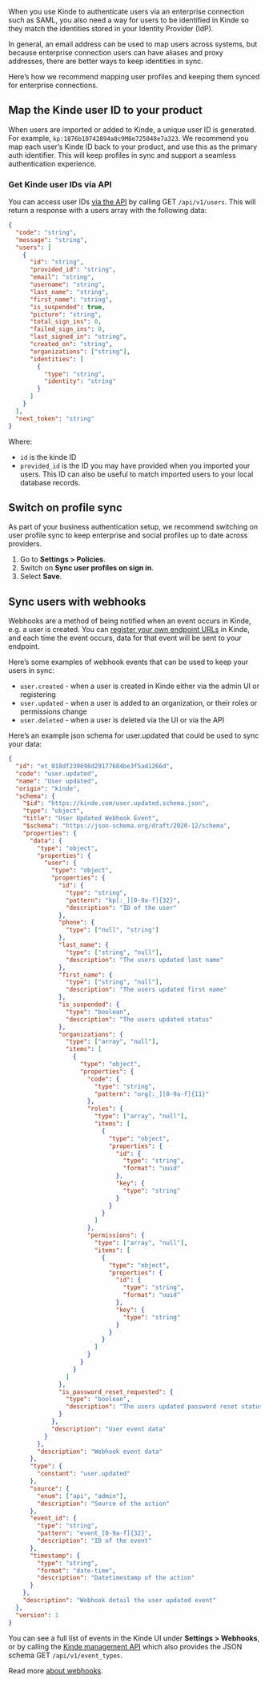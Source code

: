 
When you use Kinde to authenticate users via an enterprise connection such as SAML, you also need a way for users to be identified in Kinde so they match the identities stored in your Identity Provider (IdP).

In general, an email address can be used to map users across systems, but because enterprise connection users can have aliases and proxy addresses, there are better ways to keep identities in sync.

Here’s how we recommend mapping user profiles and keeping them synced for enterprise connections.

## Map the Kinde user ID to your product

When users are imported or added to Kinde, a unique user ID is generated. For example, `kp:1876b10742894a0c9M8e725048e7a323`. We recommend you map each user’s Kinde ID back to your product, and use this as the primary auth identifier. This will keep profiles in sync and support a seamless authentication experience.

### Get Kinde user IDs via API

You can access user IDs [via the API](http://localhost:4321/kinde-apis/management#tag/users/post/api/v1/users/{user_id}/identities) by calling GET `/api/v1/users`. This will return a response with a users array with the following data:

```json
{
  "code": "string",
  "message": "string",
  "users": [
    {
      "id": "string",
      "provided_id": "string",
      "email": "string",
      "username": "string",
      "last_name": "string",
      "first_name": "string",
      "is_suspended": true,
      "picture": "string",
      "total_sign_ins": 0,
      "failed_sign_ins": 0,
      "last_signed_in": "string",
      "created_on": "string",
      "organizations": ["string"],
      "identities": [
        {
          "type": "string",
          "identity": "string"
        }
      ]
    }
  ],
  "next_token": "string"
}
```

Where:

- `id` is the kinde ID
- `provided_id` is the ID you may have provided when you imported your users. This ID can also be useful to match imported users to your local database records.

## Switch on profile sync

As part of your business authentication setup, we recommend switching on user profile sync to keep enterprise and social profiles up to date across providers.

1. Go to **Settings > Policies**.
2. Switch on **Sync user profiles on sign in**.
3. Select **Save**.

## Sync users with webhooks

Webhooks are a method of being notified when an event occurs in Kinde, e.g. a user is created. You can [register your own endpoint URLs](/integrate/webhooks/add-manage-webhooks/) in Kinde, and each time the event occurs, data for that event will be sent to your endpoint.

Here’s some examples of webhook events that can be used to keep your users in sync:

- `user.created` - when a user is created in Kinde either via the admin UI or registering
- `user.updated` - when a user is added to an organization, or their roles or permissions change
- `user.deleted` - when a user is deleted via the UI or via the API

Here’s an example json schema for user.updated that could be used to sync your data:

```json
{
  "id": "et_018df239698d29177684be3f5ad1266d",
  "code": "user.updated",
  "name": "User updated",
  "origin": "kinde",
  "schema": {
    "$id": "https://kinde.com/user.updated.schema.json",
    "type": "object",
    "title": "User Updated Webhook Event",
    "$schema": "https://json-schema.org/draft/2020-12/schema",
    "properties": {
      "data": {
        "type": "object",
        "properties": {
          "user": {
            "type": "object",
            "properties": {
              "id": {
                "type": "string",
                "pattern": "kp[:_][0-9a-f]{32}",
                "description": "ID of the user"
              },
              "phone": {
                "type": ["null", "string"]
              },
              "last_name": {
                "type": ["string", "null"],
                "description": "The users updated last name"
              },
              "first_name": {
                "type": ["string", "null"],
                "description": "The users updated first name"
              },
              "is_suspended": {
                "type": "boolean",
                "description": "The users updated status"
              },
              "organizations": {
                "type": ["array", "null"],
                "items": [
                  {
                    "type": "object",
                    "properties": {
                      "code": {
                        "type": "string",
                        "pattern": "org[:_][0-9a-f]{11}"
                      },
                      "roles": {
                        "type": ["array", "null"],
                        "items": [
                          {
                            "type": "object",
                            "properties": {
                              "id": {
                                "type": "string",
                                "format": "uuid"
                              },
                              "key": {
                                "type": "string"
                              }
                            }
                          }
                        ]
                      },
                      "permissions": {
                        "type": ["array", "null"],
                        "items": [
                          {
                            "type": "object",
                            "properties": {
                              "id": {
                                "type": "string",
                                "format": "uuid"
                              },
                              "key": {
                                "type": "string"
                              }
                            }
                          }
                        ]
                      }
                    }
                  }
                ]
              },
              "is_password_reset_requested": {
                "type": "boolean",
                "description": "The users updated password reset status"
              }
            },
            "description": "User event data"
          }
        },
        "description": "Webhook event data"
      },
      "type": {
        "constant": "user.updated"
      },
      "source": {
        "enum": ["api", "admin"],
        "description": "Source of the action"
      },
      "event_id": {
        "type": "string",
        "pattern": "event_[0-9a-f]{32}",
        "description": "ID of the event"
      },
      "timestamp": {
        "type": "string",
        "format": "date-time",
        "description": "Datetimestamp of the action"
      }
    },
    "description": "Webhook detail the user updated event"
  },
  "version": 1
}
```

You can see a full list of events in the Kinde UI under **Settings > Webhooks**, or by calling the [Kinde management API](/kinde-apis/management#tag/webhooks) which also provides the JSON schema GET `/api/v1/event_types`.

Read more [about webhooks](/integrate/webhooks/about-webhooks/).
